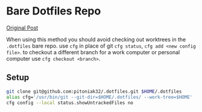 # Bare Dotfiles Repo

[Original Post](https://www.atlassian.com/git/tutorials/dotfiles)

When using this method you should avoid checking out worktrees in the `.dotfiles` bare repo.
use `cfg` in place of git `cfg status`, `cfg add <new config file>`.
to checkout a different branch for a work computer or personal computer use `cfg checkout <branch>`.

## Setup

```zsh
git clone git@github.com:pitoniak32/.dotfiles.git $HOME/.dotfiles
alias cfg='/usr/bin/git --git-dir=$HOME/.dotfiles/ --work-tree=$HOME'
cfg config --local status.showUntrackedFiles no
```
